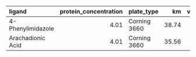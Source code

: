 | ligand            |   protein_concentration | plate_type   |    km |   vmax |   rsq |   km_std |   vmax_std |   rsq_std |
|:------------------|------------------------:|:-------------|------:|-------:|------:|---------:|-----------:|----------:|
| 4-Phenylimidazole |                    4.01 | Corning 3660 | 38.74 |   0.02 |  0.75 |    29.77 |       0    |      0.16 |
| Arachadionic Acid |                    4.01 | Corning 3660 | 35.56 |   0.05 |  0.85 |    29.56 |       0.01 |      0.11 |
